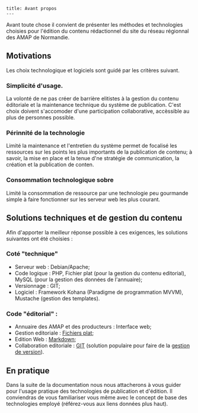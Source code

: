     title: Avant propos
    ---
    
Avant toute chose il convient de présenter les méthodes et technologies choisies pour l'édition du contenu rédactionnel du site du réseau régionnal des AMAP de Normandie.

## Motivations
Les choix technologique et logiciels sont guidé par les critères suivant.

### Simplicité d'usage.
La volonté de ne pas créer de barrière elitistes à la gestion du contenu éditoriale et la maintenance technique du système de publication. C'est choix doivent s'accomoder d'une participation collaborative, accèssible au plus de personnes possible.

### Périnnité de la technologie
Limité la maintenance et l'entretien du système permet de focalisé les ressources sur les points les plus importants de la publication de contenu; à savoir, la mise en place et la tenue d'ne stratégie de communication, la création et la publication de conten.

### Consommation technologique sobre
Limité la consommation de ressource par une technologie peu gourmande simple à faire fonctionner sur les serveur web les plus courant.


## Solutions techniques et de gestion du contenu
Afin d'apporter la meilleur réponse possible à ces exigences, les solutions suivantes ont été choisies : 

### Coté "technique"

- Serveur web : Debian/Apache;
- Code logique : PHP, Fichier plat (pour la gestion du contenu editorial), MySQL (pour la gestion des données de l'annuaire);
- Versionnage : GIT;
- Logiciel : Framework Kohana (Paradigme de programmation MVVM), Mustache (gestion des templates).

### Code "éditorial" :

 - Annuaire des AMAP et des producteurs : Interface web;
 - Gestion editoriale : [Fichiers plat](https://fr.wikipedia.org/wiki/Base_de_donn%C3%A9es_orient%C3%A9e_texte);
 - Edition Web : [Markdown](https://fr.wikipedia.org/wiki/Markdown);
 - Collaboration editoriale : [GIT](https://fr.wikipedia.org/wiki/Git) (solution populaire pour faire de la [gestion de version](https://fr.wikipedia.org/wiki/Gestion_de_versions)).
 
 
 ## En pratique
 
Dans la suite de la documentation nous nous attacherons à vous guider pour l'usage pratique des technologies de publication et d'édition. Il conviendras de vous familiariser vous même avec le concept de base des technologies employé (référez-vous aux liens données plus haut).
 
 